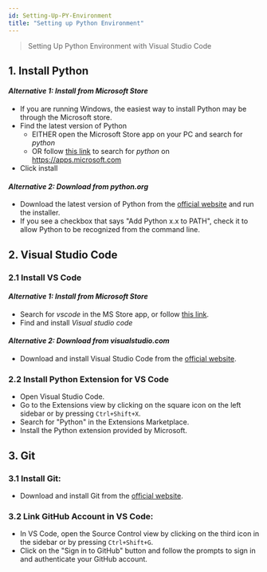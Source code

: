 ```yaml
---
id: Setting-Up-PY-Environment
title: "Setting up Python Environment"
---
```


> Setting Up Python Environment with Visual Studio Code

## 1. Install Python
#### *Alternative 1: Install from Microsoft Store*
- If you are running Windows, the easiest way to install Python may be through the Microsoft store. 
- Find the latest version of Python
  - EITHER open the Microsoft Store app on your PC and search for *python*
  - OR follow [this link](https://apps.microsoft.com/search?query=python) to search for *python* on https://apps.microsoft.com
- Click install
#### *Alternative 2: Download from python.org*
- Download the latest version of Python from the [official website](https://www.python.org/downloads/) and run the installer.
- If you see a checkbox that says "Add Python x.x to PATH", check it to allow Python to be recognized from the command line.

## 2. Visual Studio Code
### 2.1 Install VS Code
#### *Alternative 1: Install from Microsoft Store*
- Search for *vscode* in the MS Store app, or follow [this link](https://apps.microsoft.com/search?query=vscode).
- Find and install *Visual studio code*
#### *Alternative 2: Download from visualstudio.com*
- Download and install Visual Studio Code from the [official website](https://code.visualstudio.com/).

### 2.2 Install Python Extension for VS Code
- Open Visual Studio Code.
- Go to the Extensions view by clicking on the square icon on the left sidebar or by pressing `Ctrl+Shift+X`.
- Search for "Python" in the Extensions Marketplace.
- Install the Python extension provided by Microsoft.

##  3. Git
### 3.1 Install Git:
- Download and install Git from the [official website](https://git-scm.com/downloads).

### 3.2 Link GitHub Account in VS Code:
- In VS Code, open the Source Control view by clicking on the third icon in the sidebar or by pressing `Ctrl+Shift+G`.
- Click on the "Sign in to GitHub" button and follow the prompts to sign in and authenticate your GitHub account.
